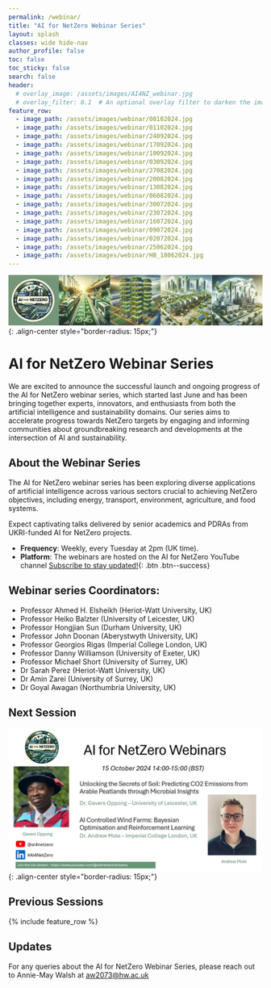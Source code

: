 ```yaml
---
permalink: /webinar/
title: "AI for NetZero Webinar Series"
layout: splash
classes: wide hide-nav
author_profile: false
toc: false
toc_sticky: false
search: false
header:
  # overlay_image: /assets/images/AI4NZ_webinar.jpg
  # overlay_filter: 0.1  # An optional overlay filter to darken the image (value is between 0 and 1)
feature_row:
  - image_path: /assets/images/webinar/08102024.jpg
  - image_path: /assets/images/webinar/01102024.jpg
  - image_path: /assets/images/webinar/24092024.jpg
  - image_path: /assets/images/webinar/17092024.jpg
  - image_path: /assets/images/webinar/10092024.jpg
  - image_path: /assets/images/webinar/03092024.jpg
  - image_path: /assets/images/webinar/27082024.jpg
  - image_path: /assets/images/webinar/20082024.jpg
  - image_path: /assets/images/webinar/13082024.jpg
  - image_path: /assets/images/webinar/06082024.jpg
  - image_path: /assets/images/webinar/30072024.jpg
  - image_path: /assets/images/webinar/23072024.jpg
  - image_path: /assets/images/webinar/16072024.jpg
  - image_path: /assets/images/webinar/09072024.jpg
  - image_path: /assets/images/webinar/02072024.jpg
  - image_path: /assets/images/webinar/25062024.jpg
  - image_path: /assets/images/webinar/HB_18062024.jpg
---
```



![image-center](/assets/images/AI4NZ_webinar.jpg){: .align-center style="border-radius: 15px;"}
# AI for NetZero Webinar Series

We are excited to announce the successful launch and ongoing progress of the AI for NetZero webinar series, which started last June and has been bringing together experts, innovators, and enthusiasts from both the artificial intelligence and sustainability domains. Our series aims to accelerate progress towards NetZero targets by engaging and informing communities about groundbreaking research and developments at the intersection of AI and sustainability. 

## About the Webinar Series 
The AI for NetZero webinar series has been exploring diverse applications of artificial intelligence across various sectors crucial to achieving NetZero objectives, including energy, transport, environment, agriculture, and food systems. 

Expect captivating talks delivered by senior academics and PDRAs from UKRI-funded AI for NetZero projects. 

- **Frequency**: Weekly, every Tuesday at 2pm (UK time).
- **Platform**: The webinars are hosted on the AI for NetZero YouTube channel [Subscribe to stay updated!](https://www.youtube.com/@ai4netzero?sub_confirmation=1){: .btn .btn--success}

## Webinar series Coordinators:
- Professor Ahmed H. Elsheikh (Heriot-Watt University, UK)
- Professor Heiko Balzter (University of Leicester, UK)
- Professor Hongjian Sun (Durham University, UK)
- Professor John Doonan (Aberystwyth University, UK)
- Professor Georgios Rigas (Imperial College London, UK)
- Professor Danny Williamson (University of Exeter, UK)
- Professor Michael Short (University of Surrey, UK)
- Dr Sarah Perez (Heriot-Watt University, UK)
- Dr Amin Zarei (University of Surrey, UK)
- Dr Goyal Awagan (Northumbria University, UK) 

## Next Session
![image-center](/assets/images/webinar/15102024.jpg){: .align-center style="border-radius: 15px;"}

## Previous Sessions
{% include feature_row %}

## Updates 
<!-- Keep an eye out for further updates and exciting speaker announcements! 
 -->
For any queries about the AI for NetZero Webinar Series, please reach out to Annie-May Walsh at  [aw2073@hw.ac.uk](mailto:aw2073@hw.ac.uk)

